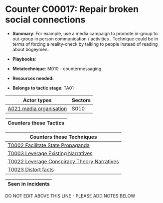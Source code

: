 # Counter C00017: Repair broken social connections

* **Summary**: For example, use a media campaign to promote in-group to out-group in person communication / activities . Technique could be in terms of forcing a reality-check by talking to people instead of reading about bogeymen. 

* **Playbooks**: 

* **Metatechnique**: M010 - countermessaging

* **Resources needed:** 

* **Belongs to tactic stage**: TA01


| Actor types | Sectors |
| ----------- | ------- |
| [A021 media organisation](../../generated_pages/actortypes/A021.md) | S010 |



| Counters these Tactics |
| ---------------------- |



| Counters these Techniques |
| ------------------------- |
| [T0002 Facilitate State Propaganda](../../generated_pages/techniques/T0002.md) |
| [T0003 Leverage Existing Narratives](../../generated_pages/techniques/T0003.md) |
| [T0022 Leverage Conspiracy Theory Narratives](../../generated_pages/techniques/T0022.md) |
| [T0023 Distort facts](../../generated_pages/techniques/T0023.md) |



| Seen in incidents |
| ----------------- |


DO NOT EDIT ABOVE THIS LINE - PLEASE ADD NOTES BELOW
